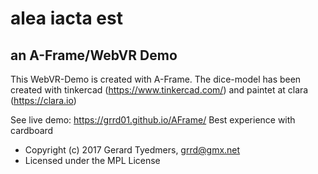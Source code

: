 # alea iacta est
## an A-Frame/WebVR Demo

This WebVR-Demo is created with A-Frame.
The dice-model has been created with tinkercad (https://www.tinkercad.com/) and paintet at clara (https://clara.io)

See live demo: https://grrd01.github.io/AFrame/
Best experience with cardboard

- Copyright (c) 2017 Gerard Tyedmers, grrd@gmx.net
- Licensed under the MPL License

